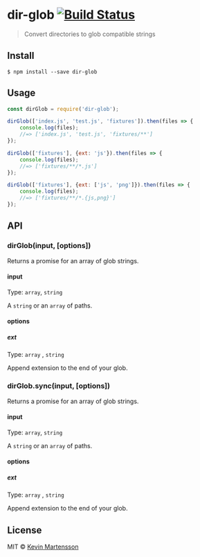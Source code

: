 # dir-glob [![Build Status](https://travis-ci.org/kevva/dir-glob.svg?branch=master)](https://travis-ci.org/kevva/dir-glob)

> Convert directories to glob compatible strings


## Install

```
$ npm install --save dir-glob
```


## Usage

```js
const dirGlob = require('dir-glob');

dirGlob(['index.js', 'test.js', 'fixtures']).then(files => {
	console.log(files);
	//=> ['index.js', 'test.js', 'fixtures/**']
});

dirGlob(['fixtures'], {ext: 'js'}).then(files => {
	console.log(files);
	//=> ['fixtures/**/*.js']
});

dirGlob(['fixtures'], {ext: ['js', 'png']}).then(files => {
	console.log(files);
	//=> ['fixtures/**/*.{js,png}']
});
```


## API

### dirGlob(input, [options])

Returns a promise for an array of glob strings.

#### input

Type: `array`, `string`

A `string` or an `array` of paths.

#### options

##### ext

Type: `array` , `string`

Append extension to the end of your glob.

### dirGlob.sync(input, [options])

Returns a promise for an array of glob strings.

#### input

Type: `array`, `string`

A `string` or an `array` of paths.

#### options

##### ext

Type: `array` , `string`

Append extension to the end of your glob.


## License

MIT © [Kevin Martensson](http://github.com/kevva)

